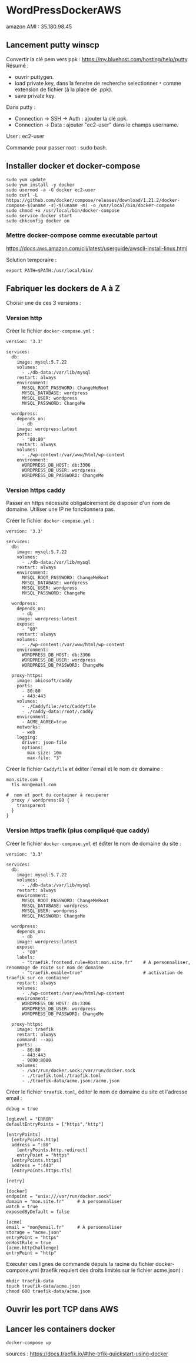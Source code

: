 # WordPressDockerAWS

amazon AMI : 35.180.98.45

## Lancement putty winscp

Convertir la clé pem vers ppk : https://my.bluehost.com/hosting/help/putty. Résumé : 
 - ouvrir puttygen.
 - load private key, dans la fenetre de recherche selectionner `*` comme extension de fichier (à la place de .ppk).  
 - save private key.

Dans putty : 
 - Connection -> SSH -> Auth : ajouter la clé ppk.
 - Connection -> Data : ajouter "ec2-user" dans le champs username.

User : ec2-user

Commande pour passer root : sudo bash.

## Installer docker et docker-compose

```
sudo yum update
sudo yum install -y docker
sudo usermod -a -G docker ec2-user
sudo curl -L https://github.com/docker/compose/releases/download/1.21.2/docker-compose-$(uname -s)-$(uname -m) -o /usr/local/bin/docker-compose
sudo chmod +x /usr/local/bin/docker-compose
sudo service docker start
sudo chkconfig docker on
```
### Mettre docker-compose comme executable partout

https://docs.aws.amazon.com/cli/latest/userguide/awscli-install-linux.html

Solution temporaire :
```
export PATH=$PATH:/usr/local/bin/
```

## Fabriquer les dockers de A à Z

Choisir une de ces 3 versions :

### Version http

Créer le fichier `docker-compose.yml` :

```
version: '3.3'

services:
  db:
    image: mysql:5.7.22
    volumes:
      - ./db-data:/var/lib/mysql
    restart: always
    environment:
      MYSQL_ROOT_PASSWORD: ChangeMeRoot
      MYSQL_DATABASE: wordpress
      MYSQL_USER: wordpress
      MYSQL_PASSWORD: ChangeMe

  wordpress:
    depends_on:
      - db
    image: wordpress:latest
    ports:
      - "80:80"
    restart: always
    volumes:
      - ./wp-content:/var/www/html/wp-content
    environment:
      WORDPRESS_DB_HOST: db:3306
      WORDPRESS_DB_USER: wordpress
      WORDPRESS_DB_PASSWORD: ChangeMe
```

### Version https caddy

Passer en https nécessite obligatoirement de disposer d'un nom de domaine.
Utiliser une IP ne fonctionnera pas.

Créer le fichier `docker-compose.yml` :

```
version: '3.3'

services:
  db:
    image: mysql:5.7.22
    volumes:
      - ./db-data:/var/lib/mysql
    restart: always
    environment:
      MYSQL_ROOT_PASSWORD: ChangeMeRoot
      MYSQL_DATABASE: wordpress
      MYSQL_USER: wordpress
      MYSQL_PASSWORD: ChangeMe

  wordpress:
    depends_on:
      - db
    image: wordpress:latest
    expose:
      - "80"
    restart: always
    volumes:
      - ./wp-content:/var/www/html/wp-content
    environment:
      WORDPRESS_DB_HOST: db:3306
      WORDPRESS_DB_USER: wordpress
      WORDPRESS_DB_PASSWORD: ChangeMe

  proxy-https:
    image: abiosoft/caddy
    ports:
      - 80:80
      - 443:443
    volumes:
      - ./Caddyfile:/etc/Caddyfile
      - ./caddy-data:/root/.caddy
    environment:
      - ACME_AGREE=true
    networks:
      - web
    logging:
      driver: json-file
      options:
        max-size: 10m
        max-file: "3"
```

Créer le fichier `Caddyfile` et éditer l'email et le nom de domaine :

```
mon.site.com {
  tls mon@email.com

#  nom et port du container à recuperer
  proxy / wordpress:80 {
    transparent
  }
}
```

### Version https traefik (plus compliqué que caddy)

Créer le fichier `docker-compose.yml` et éditer le nom de domaine du site :

```
version: '3.3'

services:
  db:
    image: mysql:5.7.22
    volumes:
      - ./db-data:/var/lib/mysql
    restart: always
    environment:
      MYSQL_ROOT_PASSWORD: ChangeMeRoot
      MYSQL_DATABASE: wordpress
      MYSQL_USER: wordpress
      MYSQL_PASSWORD: ChangeMe

  wordpress:
    depends_on:
      - db
    image: wordpress:latest
    expose:
      - "80"
    labels:
      - "traefik.frontend.rule=Host:mon.site.fr"    # A personnaliser, renommage de route sur nom de domaine
      - "traefik.enable=true"                       # activation de traefik sur ce container
    restart: always
    volumes:
      - ./wp-content:/var/www/html/wp-content
    environment:
      WORDPRESS_DB_HOST: db:3306
      WORDPRESS_DB_USER: wordpress
      WORDPRESS_DB_PASSWORD: ChangeMe

  proxy-https:
    image: traefik
    restart: always
    command: --api
    ports:
      - 80:80
      - 443:443
      - 9090:8080
    volumes:
      - /var/run/docker.sock:/var/run/docker.sock
      - ./traefik.toml:/traefik.toml
      - ./traefik-data/acme.json:/acme.json
```

Créer le fichier `traefik.toml`, éditer le nom de domaine du site et l'adresse email :

```
debug = true

logLevel = "ERROR"
defaultEntryPoints = ["https","http"]

[entryPoints]
  [entryPoints.http]
  address = ":80"
    [entryPoints.http.redirect]
    entryPoint = "https"
  [entryPoints.https]
  address = ":443"
  [entryPoints.https.tls]

[retry]

[docker]
endpoint = "unix:///var/run/docker.sock"
domain = "mon.site.fr"     # A personnaliser
watch = true
exposedByDefault = false

[acme]
email = "mon@email.fr"     # A personnaliser
storage = "acme.json"
entryPoint = "https"
onHostRule = true
[acme.httpChallenge]
entryPoint = "http"
```

Executer ces lignes de commande depuis la racine du fichier docker-compose.yml (traefik requiert des droits limités sur le fichier acme.json) :

```
mkdir traefik-data
touch traefik-data/acme.json
chmod 600 traefik-data/acme.json
```

## Ouvrir les port TCP dans AWS

## Lancer les containers docker

```
docker-compose up
```

sources : https://docs.traefik.io/#the-trfik-quickstart-using-docker
